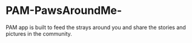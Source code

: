 # PAM-PawsAroundMe-
PAM app is built to feed the strays around you and share the stories and pictures in the community.
